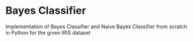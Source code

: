 # Bayes Classifier
Implementation of Bayes Classifier and Naive Bayes Classifier from scratch in Python for the given IRIS dataset

